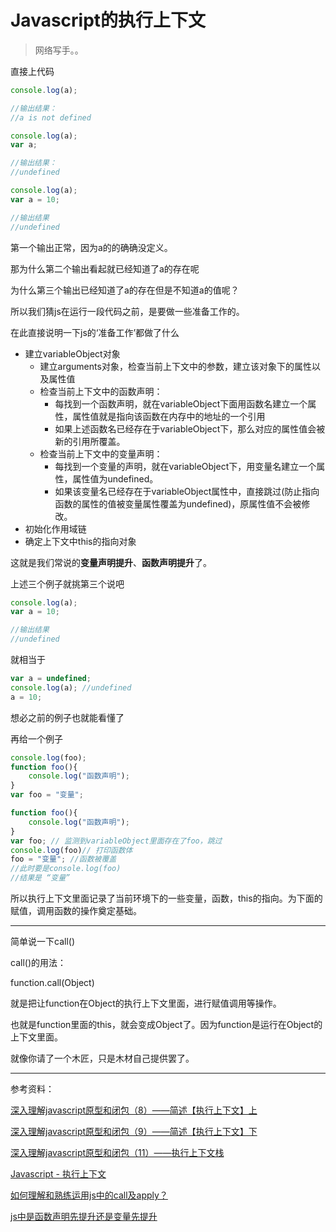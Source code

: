# Javascript的执行上下文

> 网络写手。。

直接上代码

```js
console.log(a);

//输出结果：
//a is not defined
```

```js
console.log(a);
var a;

//输出结果：
//undefined
```


```js
console.log(a);
var a = 10;

//输出结果
//undefined
```

第一个输出正常，因为a的的确确没定义。

那为什么第二个输出看起就已经知道了a的存在呢

为什么第三个输出已经知道了a的存在但是不知道a的值呢？

所以我们猜js在运行一段代码之前，是要做一些准备工作的。

在此直接说明一下js的‘准备工作’都做了什么

+ 建立variableObject对象
  + 建立arguments对象，检查当前上下文中的参数，建立该对象下的属性以及属性值
  + 检查当前上下文中的函数声明：
    + 每找到一个函数声明，就在variableObject下面用函数名建立一个属性，属性值就是指向该函数在内存中的地址的一个引用
    + 如果上述函数名已经存在于variableObject下，那么对应的属性值会被新的引用所覆盖。
  + 检查当前上下文中的变量声明：
    + 每找到一个变量的声明，就在variableObject下，用变量名建立一个属性，属性值为undefined。
    + 如果该变量名已经存在于variableObject属性中，直接跳过(防止指向函数的属性的值被变量属性覆盖为undefined)，原属性值不会被修改。
+ 初始化作用域链
+ 确定上下文中this的指向对象

这就是我们常说的**变量声明提升**、**函数声明提升**了。

上述三个例子就挑第三个说吧

```js
console.log(a);
var a = 10;

//输出结果
//undefined
```

就相当于

```js
var a = undefined;
console.log(a); //undefined
a = 10;
```

想必之前的例子也就能看懂了

再给一个例子

```js
console.log(foo);   
function foo(){
    console.log("函数声明");
}
var foo = "变量";
```

```js
function foo(){
    console.log("函数声明");
}
var foo; // 监测到variableObject里面存在了foo，跳过
console.log(foo)// 打印函数体
foo = "变量"; //函数被覆盖
//此时要是console.log(foo)
//结果是 “变量”
```

所以执行上下文里面记录了当前环境下的一些变量，函数，this的指向。为下面的赋值，调用函数的操作奠定基础。

---

简单说一下call()

call()的用法：

function.call(Object)

就是把让function在Object的执行上下文里面，进行赋值调用等操作。

也就是function里面的this，就会变成Object了。因为function是运行在Object的上下文里面。

就像你请了一个木匠，只是木材自己提供罢了。

---

参考资料：

[深入理解javascript原型和闭包（8）——简述【执行上下文】上](http://www.cnblogs.com/wangfupeng1988/p/3986420.html)

[深入理解javascript原型和闭包（9）——简述【执行上下文】下](http://www.cnblogs.com/wangfupeng1988/p/3987563.html)

[深入理解javascript原型和闭包（11）——执行上下文栈
](http://www.cnblogs.com/wangfupeng1988/p/3989357.html)

[Javascript - 执行上下文](https://segmentfault.com/a/1190000005727668)

[如何理解和熟练运用js中的call及apply？](https://www.zhihu.com/question/20289071)

[js中是函数声明先提升还是变量先提升](http://bbs.csdn.net/topics/392018835)
